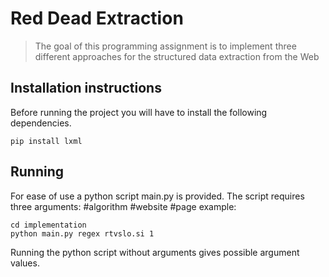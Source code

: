 # Red Dead Extraction
> The goal of this programming assignment is to implement three different approaches for the structured data extraction from the Web

## Installation instructions
Before running the project you will have to install the following dependencies.
```
pip install lxml
```

## Running
For ease of use a python script main.py is provided.
The script requires three arguments: \#algorithm \#website \#page
example:
```
cd implementation
python main.py regex rtvslo.si 1
```

Running the python script without arguments gives possible argument values.